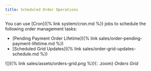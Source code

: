```yaml
---
title: Scheduled Order Operations
---
```


You can use [Cron]({% link system/cron.md %}) jobs to schedule the following order management tasks:

- [Pending Payment Order Lifetime]({% link sales/order-pending-payment-lifetime.md %})
- [Scheduled Grid Updates]({% link sales/order-grid-updates-schedule.md %})

![]({% link sales/assets/orders-grid.png %}){: .zoom}
_Orders Grid_

